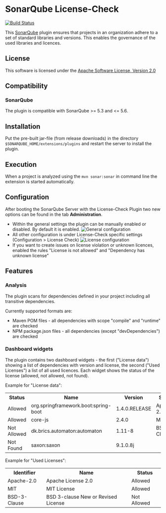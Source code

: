 SonarQube License-Check
===================

[![Build Status](https://travis-ci.org/porscheinformatik/sonarqube-licensecheck.png?branch=master)](https://travis-ci.org/porscheinformatik/sonarqube-licensecheck)

This [SonarQube](http://www.sonarqube.org/) plugin ensures that projects in an organization adhere to a set of
standard libraries and versions. This enables the governance of the used libraries and licences.

## License

This software is licensed under the [Apache Software License, Version 2.0](http://www.apache.org/licenses/LICENSE-2.0.txt)

## Compatibility

### SonarQube
The plugin is compatible with SonarQube >= 5.3 and <= 5.6.

## Installation

Put the pre-built jar-file (from release downloads) in the directory `$SONARQUBE_HOME/extensions/plugins` and
restart the server to install the plugin.

## Execution

When a project is analyzed using the `mvn sonar:sonar` in command line the extension is started automatically.

## Configuration

After booting the SonarQube Server with the License-Check Plugin two new options can be found in the tab
<b>Administration</b>.

* Within the general settings the plugin can be manually enabled or disabled. By default it is enabled. ![General
configuration](docs/licensecheck_general_configuration.png)
* All other configuration is under License-Check specific settings (Configuration > License Check) ![License
configuration](docs/licensecheck_configuration.png)
* If you want to create issues on license violation or unknown licences, enabled the rules "License is not allowed"
and "Dependency has unknown license"

## Features

### Analysis

The plugin scans for dependencies defined in your project including all transitive dependencies. 

Currently supported formats are:
* Maven POM files - all dependencies with scope "compile" and "runtime" are checked
* NPM package.json files - all dependencies (except "devDependencies") are checked

### Dashboard widgets

The plugin contains two dashboard widgets - the first ("License data") showing a list of dependencies with version and
license, the second ("Used Licenses") a list of all used licences. Each widget shows the status of the license 
(allowed, not allowed, not found).

Example for "License data":
<table>
  <tr><th>Status</th><th>Name</th><th>Version</th><th>Status</th></tr>
  <tr><td>Allowed</td><td>org.springframework.boot:spring-boot</td><td>1.4.0.RELEASE</td><td>Apache-2.0</td></tr>
  <tr><td>Allowed</td><td>core-js</td><td>2.4.0</td><td>MIT</td></tr>
  <tr><td>Not Allowed</td><td>dk.brics.automaton:automaton</td><td>1.11-8</td><td>BSD-3-Clause</td></tr>
  <tr><td>Not Found</td><td>saxon:saxon</td><td>9.1.0.8j</td><td></td></tr>
</table>

Example for "Used Licenses":
<table>
  <tr><th>Identifier</th><th>Name</th><th>Status</th></tr>
  <tr><td>Apache-2.0</td><td>Apache License 2.0</td><td>Allowed</td></tr>
  <tr><td>MIT</td><td>MIT License</td><td>Allowed</td></tr>
  <tr><td>BSD-3-Clause</td><td>BSD 3-clause New or Revised License</td><td>Not Allowed</td></tr>
</table>

